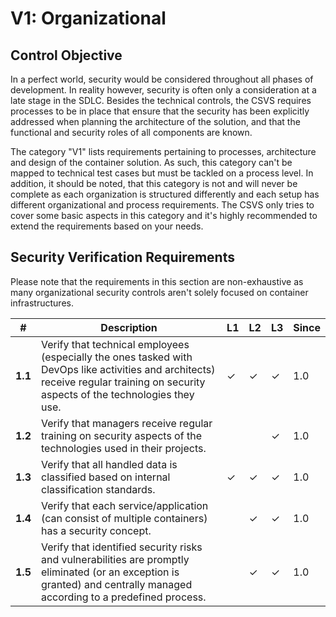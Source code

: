# V1: Organizational

## Control Objective

In a perfect world, security would be considered throughout all phases of development. In reality however, security is often only a consideration at a late stage in the SDLC. Besides the technical controls, the CSVS requires processes to be in place that ensure that the security has been explicitly addressed when planning the architecture of the solution, and that the functional and security roles of all components are known.

The category "V1" lists requirements pertaining to processes, architecture and design of the container solution. As such, this category can't be mapped to technical test cases but must be tackled on a process level. In addition, it should be noted, that this category is not and will never be complete as each organization is structured differently and each setup has different organizational and process requirements. The CSVS only tries to cover some basic aspects in this category and it's highly recommended to extend the requirements based on your needs.

## Security Verification Requirements

Please note that the requirements in this section are non-exhaustive as many organizational security controls aren't solely focused on container infrastructures.

| # | Description | L1 | L2 | L3 | Since |
| --- | --- | --- | --- | -- | -- |
| **1.1** | Verify that technical employees (especially the ones tasked with DevOps like activities and architects) receive regular training on security aspects of the technologies they use. | ✓ | ✓ | ✓ | 1.0 |
| **1.2** | Verify that managers receive regular training on security aspects of the technologies used in their projects. |  |  | ✓ | 1.0 |
| **1.3** | Verify that all handled data is classified based on internal classification standards. | ✓ | ✓ | ✓ | 1.0 |
| **1.4** | Verify that each service/application (can consist of multiple containers) has a security concept. |  | ✓ | ✓ | 1.0 |
| **1.5** | Verify that identified security risks and vulnerabilities are promptly eliminated (or an exception is granted) and centrally managed according to a predefined process. |  | ✓ | ✓ | 1.0 |
